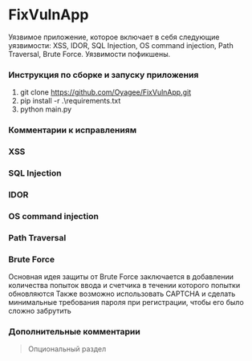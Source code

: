 # FixVulnApp
Уязвимое приложение, которое включает в себя следующие уязвимости: XSS, IDOR, SQL Injection, OS command injection, Path Traversal, Brute Force. Уязвимости пофикшены.

### Инструкция по сборке и запуску приложения
1. git clone https://github.com/Oyagee/FixVulnApp.git
2. pip install -r .\requirements.txt
3. python main.py

### Комментарии к исправлениям

### XSS

### SQL Injection

### IDOR

### OS command injection

### Path Traversal

### Brute Force
Основная идея защиты от Brute Force заключается в добавлении количества попыток ввода и счетчика в течении которого попытки обновляются
Также возможно использовать CAPTCHA и сделать минимальные требования пароля при регистрации, чтобы его было сложно забрутить





### Дополнительные комментарии
> Опциональный раздел


